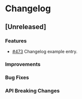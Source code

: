 # Changelog

## [Unreleased]

### Features

* [#473](https://github.com/dydxprotocol/v4-chain/pull/473/files) Changelog example entry.

### Improvements
  
### Bug Fixes

### API Breaking Changes
